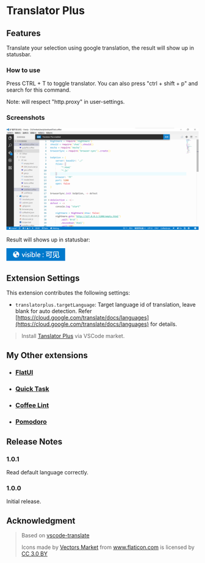# Translator Plus

## Features

Translate your selection using google translation, the result will show up in statusbar.

### How to use

Press CTRL + T to toggle translator. You can also press "ctrl + shift + p" and search for this command.

Note: will respect "http.proxy" in user-settings.

### Screenshots

![Preview](screenshot.png)

Result will shows up in statusbar:

![Preview](statusbar.png)

## Extension Settings

This extension contributes the following settings:

* `translatorplus.targetLanguage`: Target language id of translation, leave blank for auto detection. Refer [https://cloud.google.com/translate/docs/languages](https://cloud.google.com/translate/docs/languages) for details.

> Install [Tanslator Plus](https://marketplace.visualstudio.com/items?itemName=lkytal.translatorplus) via VSCode market.

## My Other extensions

* ### [FlatUI](https://marketplace.visualstudio.com/items?itemName=lkytal.FlatUI)
* ### [Quick Task](https://marketplace.visualstudio.com/items?itemName=lkytal.quicktask)
* ### [Coffee Lint](https://marketplace.visualstudio.com/items?itemName=lkytal.coffeelinter)
* ### [Pomodoro](https://marketplace.visualstudio.com/items?itemName=lkytal.pomodoro)

## Release Notes

### 1.0.1

Read default language correctly.

### 1.0.0

Initial release.

## Acknowledgment

> Based on [vscode-translate](https://github.com/jianzhichun/vscode-translate/)
> <div>Icons made by <a href="http://www.flaticon.com/authors/vectors-market" title="Vectors Market">Vectors Market</a> from <a href="http://www.flaticon.com" title="Flaticon">www.flaticon.com</a> is licensed by <a href="http://creativecommons.org/licenses/by/3.0/" title="Creative Commons BY 3.0" target="_blank">CC 3.0 BY</a></div>
